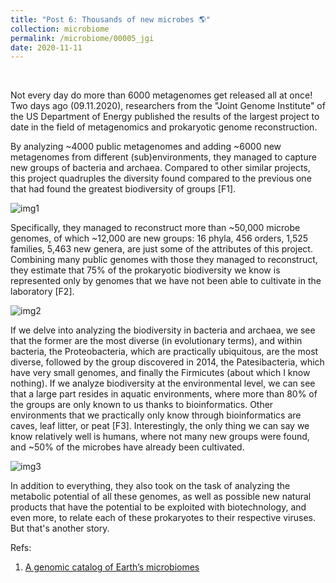```yaml
---
title: "Post 6: Thousands of new microbes 🌎"
collection: microbiome
permalink: /microbiome/00005_jgi
date: 2020-11-11
---
```


&nbsp;


Not every day do more than 6000 metagenomes get released all at once! Two days ago (09.11.2020), researchers from the "Joint Genome Institute" of the US Department of Energy published the results of the largest project to date in the field of metagenomics and prokaryotic genome reconstruction.

By analyzing ~4000 public metagenomes and adding ~6000 new metagenomes from different (sub)environments, they managed to capture new groups of bacteria and archaea. Compared to other similar projects, this project quadruples the diversity found compared to the previous one that had found the greatest biodiversity of groups [F1].

![img1](/images/microbiome/00005_stats.jpg)

Specifically, they managed to reconstruct more than ~50,000 microbe genomes, of which ~12,000 are new groups: 16 phyla, 456 orders, 1,525 families, 5,463 new genera, are just some of the attributes of this project. Combining many public genomes with those they managed to reconstruct, they estimate that 75% of the prokaryotic biodiversity we know is represented only by genomes that we have not been able to cultivate in the laboratory [F2].

![img2](/images/microbiome/00005_tree.jpg)

If we delve into analyzing the biodiversity in bacteria and archaea, we see that the former are the most diverse (in evolutionary terms), and within bacteria, the Proteobacteria, which are practically ubiquitous, are the most diverse, followed by the group discovered in 2014, the Patesibacteria, which have very small genomes, and finally the Firmicutes (about which I know nothing). If we analyze biodiversity at the environmental level, we can see that a large part resides in aquatic environments, where more than 80% of the groups are only known to us thanks to bioinformatics. Other environments that we practically only know through bioinformatics are caves, leaf litter, or peat [F3]. Interestingly, the only thing we can say we know relatively well is humans, where not many new groups were found, and ~50% of the microbes have already been cultivated.

![img3](/images/microbiome/00005_bar.jpg)

In addition to everything, they also took on the task of analyzing the metabolic potential of all these genomes, as well as possible new natural products that have the potential to be exploited with biotechnology, and even more, to relate each of these prokaryotes to their respective viruses. But that's another story.

Refs:

1. [A genomic catalog of Earth’s microbiomes](https://www.nature.com/articles/s41587-020-0718-6)

